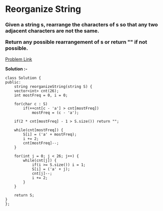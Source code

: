 # Reorganize String

<h3>
Given a string s, rearrange the characters of s so that any two adjacent characters are not the same.

Return any possible rearrangement of s or return "" if not possible.
</h3>

[Problem Link](https://leetcode.com/problems/reorganize-string/?envType=daily-question&envId=2023-08-23)

**Solution :-**

```
class Solution {
public:
    string reorganizeString(string S) {
	vector<int> cnt(26);
	int mostFreq = 0, i = 0;

	for(char c : S)
		if(++cnt[c - 'a'] > cnt[mostFreq])
			mostFreq = (c - 'a');

	if(2 * cnt[mostFreq] - 1 > S.size()) return "";

	while(cnt[mostFreq]) {
		S[i] = ('a' + mostFreq);
		i += 2;
		cnt[mostFreq]--;
	}

	for(int j = 0; j < 26; j++) {
		while(cnt[j]) {
			if(i >= S.size()) i = 1;
			S[i] = ('a' + j);
			cnt[j]--;
			i += 2;
		}
	}

	return S;
}
};
```

